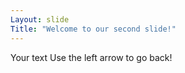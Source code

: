 ```yaml
---
Layout: slide
Title: "Welcome to our second slide!"
---
```

Your text
Use the left arrow to go back!
